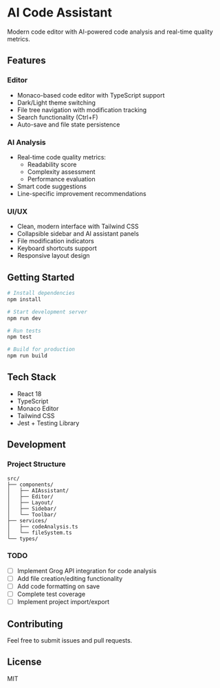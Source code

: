 # AI Code Assistant

Modern code editor with AI-powered code analysis and real-time quality metrics.

## Features

### Editor
- Monaco-based code editor with TypeScript support
- Dark/Light theme switching
- File tree navigation with modification tracking
- Search functionality (Ctrl+F)
- Auto-save and file state persistence

### AI Analysis
- Real-time code quality metrics:
  - Readability score
  - Complexity assessment
  - Performance evaluation
- Smart code suggestions
- Line-specific improvement recommendations

### UI/UX
- Clean, modern interface with Tailwind CSS
- Collapsible sidebar and AI assistant panels
- File modification indicators
- Keyboard shortcuts support
- Responsive layout design

## Getting Started

```bash
# Install dependencies
npm install

# Start development server
npm run dev

# Run tests
npm test

# Build for production
npm run build
```

## Tech Stack
- React 18
- TypeScript
- Monaco Editor
- Tailwind CSS
- Jest + Testing Library

## Development

### Project Structure
```
src/
├── components/
│   ├── AIAssistant/
│   ├── Editor/
│   ├── Layout/
│   ├── Sidebar/
│   └── Toolbar/
├── services/
│   ├── codeAnalysis.ts
│   └── fileSystem.ts
└── types/
```

### TODO
- [ ] Implement Grog API integration for code analysis
- [ ] Add file creation/editing functionality
- [ ] Add code formatting on save
- [ ] Complete test coverage
- [ ] Implement project import/export

## Contributing
Feel free to submit issues and pull requests.

## License
MIT
